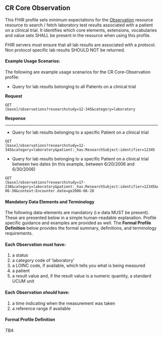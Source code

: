 ## CR Core Observation

This FHIR profile sets minimum expectations for the [Observation](http://hl7.org/fhir/observation.html) resource resource to search / fetch laboratory test results associated with a patient on a clinical trial. It identifies which core elements, extensions, vocabularies and value sets SHALL be present in the resource when using this profile.

FHIR servers must ensure that all lab results are associated with a protocol. Non protocol specific lab results SHOULD NOT be returned.

#### Example Usage Scenarios:

The following are example usage scenarios for the CR Core-Observation profile:


- Query for lab results belonging to all Patients on a clinical trial

**Request**
```
GET 
[base]/observations?researchstudy=12-345&category=laboratory
```

**Response**


<hr>



- Query for lab results belonging to a specific Patient on a clinical trial

```
GET 
[base]/observations?researchstudy=12-345&category=laboratory&patient:_has:ResearchSubject:identifier=12345
```

- Query for lab results belonging to a specific Patient on a clinical trial between two dates (in this example, between 6/20/2006 and 6/30/2006)

```
GET 
[base]/observations?researchstudy=17-238&category=laboratory&patient:_has:ResearchSubject:identifier=12345&context:Encounter.date=le2006-06-30&context:Encounter.date=ge2006-06-20
```

#### Mandatory Data Elements and Terminology
The following data-elements are mandatory (i.e data MUST be present). These are presented below in a simple human-readable explanation. Profile specific guidance and examples are provided as well. The **Formal Profile Definition** below provides the formal summary, definitions, and terminology requirements.

#### Each Observation must have:

1. a status
2. a category code of ‘laboratory’
3. a LOINC code, if available, which tells you what is being measured
4. a patient
5. a result value and, if the result value is a numeric quantity, a standard UCUM unit

#### Each Observation *should* have:

1. a time indicating when the measurement was taken
2. a reference range if available

#### Formal Profile Definition
*TBA*
